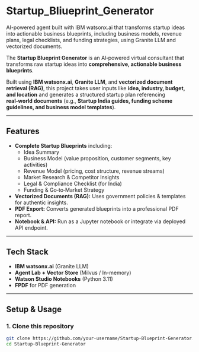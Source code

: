 # Startup_Bliueprint_Generator
AI-powered agent built with IBM watsonx.ai that transforms startup ideas into actionable business blueprints, including business models, revenue plans, legal checklists, and funding strategies, using Granite LLM and vectorized documents.


The **Startup Blueprint Generator** is an AI‑powered virtual consultant that transforms raw startup ideas into **comprehensive, actionable business blueprints**.

Built using **IBM watsonx.ai**, **Granite LLM**, and **vectorized document retrieval (RAG)**, this project takes user inputs like **idea, industry, budget, and location** and generates a structured startup plan referencing **real‑world documents** (e.g., **Startup India guides, funding scheme guidelines, and business model templates**).

---

## Features
- **Complete Startup Blueprints** including:
  - Idea Summary
  - Business Model (value proposition, customer segments, key activities)
  - Revenue Model (pricing, cost structure, revenue streams)
  - Market Research & Competitor Insights
  - Legal & Compliance Checklist (for India)
  - Funding & Go‑to‑Market Strategy
- **Vectorized Documents (RAG):** Uses government policies & templates for authentic insights.
- **PDF Export:** Converts generated blueprints into a professional PDF report.
- **Notebook & API:** Run as a Jupyter notebook or integrate via deployed API endpoint.

---

## Tech Stack
- **IBM watsonx.ai** (Granite LLM)
- **Agent Lab + Vector Store** (Milvus / In-memory)
- **Watson Studio Notebooks** (Python 3.11)
- **FPDF** for PDF generation

---

## Setup & Usage

### 1. Clone this repository
```bash
git clone https://github.com/your-username/Startup-Blueprint-Generator.git
cd Startup-Blueprint-Generator
